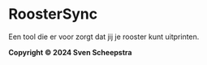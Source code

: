 # RoosterSync

Een tool die er voor zorgt dat jij je rooster kunt uitprinten.

**Copyright © 2024 Sven Scheepstra**
